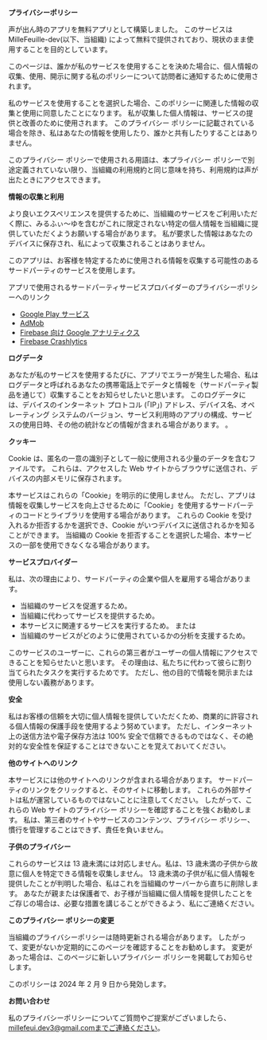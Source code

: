 **プライバシーポリシー**

声が出ん時のアプリを無料アプリとして構築しました。 このサービスは MilleFeuille-dev(以下、当組織) によって無料で提供されており、現状のまま使用することを目的としています。

このページは、誰かが私のサービスを使用することを決めた場合に、個人情報の収集、使用、開示に関する私のポリシーについて訪問者に通知するために使用されます。

私のサービスを使用することを選択した場合、このポリシーに関連した情報の収集と使用に同意したことになります。 私が収集した個人情報は、サービスの提供と改善のために使用されます。 このプライバシー ポリシーに記載されている場合を除き、私はあなたの情報を使用したり、誰かと共有したりすることはありません。

このプライバシー ポリシーで使用される用語は、本プライバシー ポリシーで別途定義されていない限り、当組織の利用規約と同じ意味を持ち、利用規約は声が出たときにアクセスできます。

**情報の収集と利用**

より良いエクスペリエンスを提供するために、当組織のサービスをご利用いただく際に、みるふぃ〜ゆを含むがこれに限定されない特定の個人情報を当組織に提供していただくようお願いする場合があります。 私が要求した情報はあなたのデバイスに保存され、私によって収集されることはありません。

このアプリは、お客様を特定するために使用される情報を収集する可能性のあるサードパーティのサービスを使用します。

アプリで使用されるサードパーティサービスプロバイダーのプライバシーポリシーへのリンク

* [Google Play サービス](https://www.google.com/policies/privacy/)
* [AdMob](https://support.google.com/admob/answer/6128543?hl=ja)
* [Firebase 向け Google アナリティクス](https://firebase.google.com/support/privacy)
* [Firebase Crashlytics](https://firebase.google.com/support/privacy/)

**ログデータ**

あなたが私のサービスを使用するたびに、アプリでエラーが発生した場合、私はログデータと呼ばれるあなたの携帯電話上でデータと情報を（サードパーティ製品を通じて）収集することをお知らせしたいと思います。 このログデータには、デバイスのインターネット プロトコル (「IP」) アドレス、デバイス名、オペレーティング システムのバージョン、サービス利用時のアプリの構成、サービスの使用日時、その他の統計などの情報が含まれる場合があります。 。

**クッキー**

Cookie は、匿名の一意の識別子として一般に使用される少量のデータを含むファイルです。 これらは、アクセスした Web サイトからブラウザに送信され、デバイスの内部メモリに保存されます。

本サービスはこれらの「Cookie」を明示的に使用しません。 ただし、アプリは情報を収集しサービスを向上させるために「Cookie」を使用するサードパーティのコードとライブラリを使用する場合があります。 これらの Cookie を受け入れるか拒否するかを選択でき、Cookie がいつデバイスに送信されるかを知ることができます。 当組織の Cookie を拒否することを選択した場合、本サービスの一部を使用できなくなる場合があります。

**サービスプロバイダー**

私は、次の理由により、サードパーティの企業や個人を雇用する場合があります。

* 当組織のサービスを促進するため。
* 当組織に代わってサービスを提供するため。
* 本サービスに関連するサービスを実行するため。 または
* 当組織のサービスがどのように使用されているかの分析を支援するため。

このサービスのユーザーに、これらの第三者がユーザーの個人情報にアクセスできることを知らせたいと思います。 その理由は、私たちに代わって彼らに割り当てられたタスクを実行するためです。 ただし、他の目的で情報を開示または使用しない義務があります。

**安全**

私はお客様の信頼を大切に個人情報を提供していただくため、商業的に許容される個人情報の保護手段を使用するよう努めています。 ただし、インターネット上の送信方法や電子保存方法は 100% 安全で信頼できるものではなく、その絶対的な安全性を保証することはできないことを覚えておいてください。

**他のサイトへのリンク**

本サービスには他のサイトへのリンクが含まれる場合があります。 サードパーティのリンクをクリックすると、そのサイトに移動します。 これらの外部サイトは私が運営しているものではないことに注意してください。 したがって、これらの Web サイトのプライバシー ポリシーを確認することを強くお勧めします。 私は、第三者のサイトやサービスのコンテンツ、プライバシー ポリシー、慣行を管理することはできず、責任を負いません。

**子供のプライバシー**

これらのサービスは 13 歳未満には対応しません。私は、13 歳未満の子供から故意に個人を特定できる情報を収集しません。 13 歳未満の子供が私に個人情報を提供したことが判明した場合、私はこれを当組織のサーバーから直ちに削除します。 あなたが親または保護者で、お子様が当組織に個人情報を提供したことをご存じの場合は、必要な措置を講じることができるよう、私にご連絡ください。

**このプライバシー ポリシーの変更**

当組織のプライバシーポリシーは随時更新される場合があります。 したがって、変更がないか定期的にこのページを確認することをお勧めします。 変更があった場合は、このページに新しいプライバシー ポリシーを掲載してお知らせします。

このポリシーは 2024 年 2 月 9 日から発効します。

**お問い合わせ**

私のプライバシーポリシーについてご質問やご提案がございましたら、millefeui.dev3@gmail.comまでご連絡ください。
